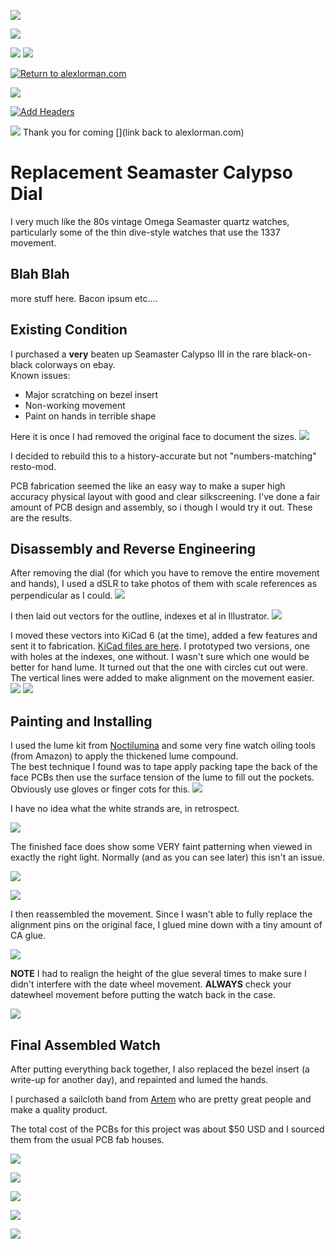 [<img src="https://alorman-git-images.s3.amazonaws.com/contact-header.svg">](https://www.alexlorman.com/)


[](https://alorman-git-images.s3.amazonaws.com/Play.svg)


[<img src="https://alorman-git-images.s3.amazonaws.com/contact-header.svg">](https://www.alexlorman.com/)


[](https://alorman-git-images.s3.amazonaws.com/Play.svg)


[<img src="https://alorman-git-images.s3.amazonaws.com/contact-header.svg">](https://www.alexlorman.com/)
![](https://alorman-git-images.s3.amazonaws.com/Play.svg)


  
 <a href="www.alexlorman.com">
  <img src="https://alorman-git-images.s3.amazonaws.com/Play.svg" alt="Return to alexlorman.com">
</a> 

![](https://alorman-git-images.s3.amazonaws.com/Play.svg)


  
[![Add Headers](https://github.com/alorman/dev-actions/actions/workflows/add-headers.yml/badge.svg)](https://github.com/alorman/dev-actions/actions/workflows/add-headers.yml)


  
![](seamaster-1.jpg)
Thank you for coming
[](link back to alexlorman.com)
# Replacement Seamaster Calypso Dial
I very much like the 80s vintage Omega Seamaster quartz watches, particularly some of the thin dive-style watches that use the 1337 movement. 

## Blah Blah
more stuff here. Bacon ipsum etc....


## Existing Condition
I purchased a __very__ beaten up Seamaster Calypso III in the rare black-on-black colorways on ebay.  
Known issues:  
- Major scratching on bezel insert
- Non-working movement
- Paint on hands in terrible shape

Here it is once I had removed the original face to document the sizes. 
![](img/seamaster-1.jpg)

I decided to rebuild this to a history-accurate but not "numbers-matching" resto-mod. 

PCB fabrication seemed the like an easy way to make a super high accuracy physical layout with good and clear silkscreening. I've done a fair amount of PCB design and assembly, so i though I would try it out. These are the results. 

## Disassembly and Reverse Engineering
After removing the dial (for which you have to remove the entire movement and hands), I used a dSLR to take photos of them with scale references as perpendicular as I could. 
![](img/seamaster-11.jpg)

I then laid out vectors for the outline, indexes et al in Illustrator. 
![](img/illustrator.PNG)

I moved these vectors into KiCad 6 (at the time), added a few features and sent it to fabrication.
[KiCad files are here](https://github.com/alorman/Seamaster-Face/tree/main/PCB). I prototyped two versions, one with holes at the indexes, one without. I wasn't sure which one would be better for hand lume. It turned out that the one with circles cut out were.  
The vertical lines were added to make alignment on the movement easier. 
![](img/seamaster-face-back.jpg) ![](img/seamaster-face-front.jpg)

## Painting and Installing
I used the lume kit from [Noctilumina](https://www.noctilumina.com/) and some very fine watch oiling tools (from Amazon) to apply the thickened lume compound.  
The best technique I found was to tape apply packing tape the back of the face PCBs then use the surface tension of the lume to fill out the pockets. Obviously use gloves or finger cots for this.
![](img/seamaster-2.jpg)

I have no idea what the white strands are, in retrospect.

![](img/seamaster-3.jpg)

The finished face does show some VERY faint patterning when viewed in exactly the right light. Normally (and as you can see later) this isn't an issue. 

![](img/seamaster-4.jpg)

![](img/seamaster-5.jpg)

I then reassembled the movement. Since I wasn't able to fully replace the alignment pins on the original face, I glued mine down with a tiny amount of CA glue. 

![](img/seamaster-6.jpg)

**NOTE** I had to realign the height of the glue several times to make sure I didn't interfere with the date wheel movement. **ALWAYS** check your datewheel movement before putting the watch back in the case. 

![](img/date-wheel-1.gif)

## Final Assembled Watch
After putting everything back together, I also replaced the bezel insert (a write-up for another day), and repainted and lumed the hands. 

I purchased a sailcloth band from [Artem](https://artemstraps.com/) who are pretty great people and make a quality product.

The total cost of the PCBs for this project was about $50 USD and I sourced them from the usual PCB fab houses.

![](img/seamsater-lume.jpg)

![](img/seamaster-7.jpg)

![](img/seamaster-10.jpg)



[<img src="https://alorman-git-images.s3.amazonaws.com/contact-header.svg">](https://www.alexlorman.com/)



[<img src="https://alorman-git-images.s3.amazonaws.com/contact-header.svg">](https://www.alexlorman.com/)
